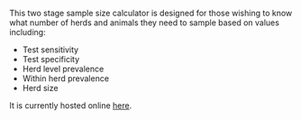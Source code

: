 This two stage sample size calculator is designed for those wishing to know what number of herds and animals they need to sample based on values including:

- Test sensitivity
- Test specificity
- Herd level prevalence
- Within herd prevalence
- Herd size

It is currently hosted online [here](http://aj2duncan.shinyapps.io/Two-stageSampleSizeCalculator).